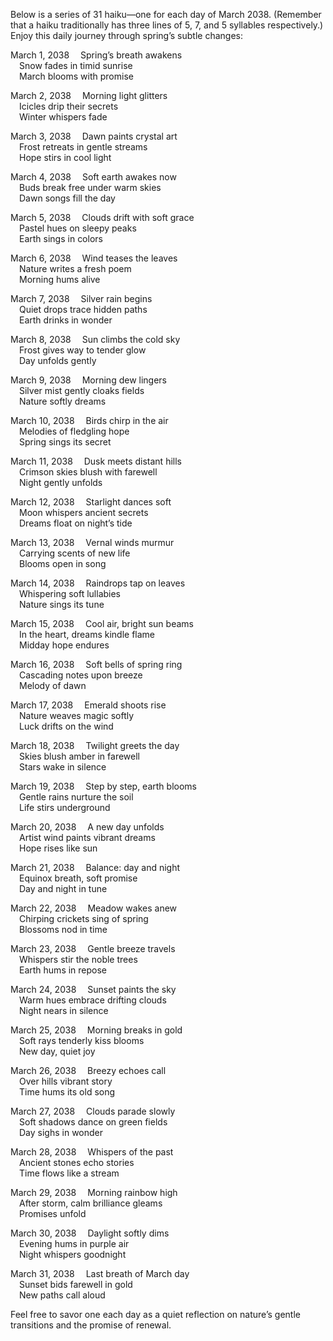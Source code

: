 Below is a series of 31 haiku—one for each day of March 2038. (Remember that a haiku traditionally has three lines of 5, 7, and 5 syllables respectively.) Enjoy this daily journey through spring’s subtle changes:

March 1, 2038
 Spring’s breath awakens  
 Snow fades in timid sunrise  
 March blooms with promise

March 2, 2038
 Morning light glitters  
 Icicles drip their secrets  
 Winter whispers fade

March 3, 2038
 Dawn paints crystal art  
 Frost retreats in gentle streams  
 Hope stirs in cool light

March 4, 2038
 Soft earth awakes now  
 Buds break free under warm skies  
 Dawn songs fill the day

March 5, 2038
 Clouds drift with soft grace  
 Pastel hues on sleepy peaks  
 Earth sings in colors

March 6, 2038
 Wind teases the leaves  
 Nature writes a fresh poem  
 Morning hums alive

March 7, 2038
 Silver rain begins  
 Quiet drops trace hidden paths  
 Earth drinks in wonder

March 8, 2038
 Sun climbs the cold sky  
 Frost gives way to tender glow  
 Day unfolds gently

March 9, 2038
 Morning dew lingers  
 Silver mist gently cloaks fields  
 Nature softly dreams

March 10, 2038
 Birds chirp in the air  
 Melodies of fledgling hope  
 Spring sings its secret

March 11, 2038
 Dusk meets distant hills  
 Crimson skies blush with farewell  
 Night gently unfolds

March 12, 2038
 Starlight dances soft  
 Moon whispers ancient secrets  
 Dreams float on night’s tide

March 13, 2038
 Vernal winds murmur  
 Carrying scents of new life  
 Blooms open in song

March 14, 2038
 Raindrops tap on leaves  
 Whispering soft lullabies  
 Nature sings its tune

March 15, 2038
 Cool air, bright sun beams  
 In the heart, dreams kindle flame  
 Midday hope endures

March 16, 2038
 Soft bells of spring ring  
 Cascading notes upon breeze  
 Melody of dawn

March 17, 2038
 Emerald shoots rise  
 Nature weaves magic softly  
 Luck drifts on the wind

March 18, 2038
 Twilight greets the day  
 Skies blush amber in farewell  
 Stars wake in silence

March 19, 2038
 Step by step, earth blooms  
 Gentle rains nurture the soil  
 Life stirs underground

March 20, 2038
 A new day unfolds  
 Artist wind paints vibrant dreams  
 Hope rises like sun

March 21, 2038
 Balance: day and night  
 Equinox breath, soft promise  
 Day and night in tune

March 22, 2038
 Meadow wakes anew  
 Chirping crickets sing of spring  
 Blossoms nod in time

March 23, 2038
 Gentle breeze travels  
 Whispers stir the noble trees  
 Earth hums in repose

March 24, 2038
 Sunset paints the sky  
 Warm hues embrace drifting clouds  
 Night nears in silence

March 25, 2038
 Morning breaks in gold  
 Soft rays tenderly kiss blooms  
 New day, quiet joy

March 26, 2038
 Breezy echoes call  
 Over hills vibrant story  
 Time hums its old song

March 27, 2038
 Clouds parade slowly  
 Soft shadows dance on green fields  
 Day sighs in wonder

March 28, 2038
 Whispers of the past  
 Ancient stones echo stories  
 Time flows like a stream

March 29, 2038
 Morning rainbow high  
 After storm, calm brilliance gleams  
 Promises unfold

March 30, 2038
 Daylight softly dims  
 Evening hums in purple air  
 Night whispers goodnight

March 31, 2038
 Last breath of March day  
 Sunset bids farewell in gold  
 New paths call aloud

Feel free to savor one each day as a quiet reflection on nature’s gentle transitions and the promise of renewal.
